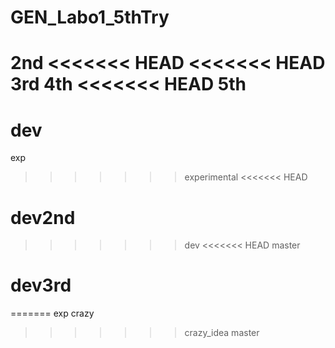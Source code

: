 # GEN_Labo1_5thTry

2nd
<<<<<<< HEAD
<<<<<<< HEAD
3rd
4th
<<<<<<< HEAD
5th
=======
dev
=======
exp
>>>>>>> experimental
<<<<<<< HEAD

dev2nd
=======
>>>>>>> dev
<<<<<<< HEAD
>>>>>>> master

dev3rd
=======
=======
exp
crazy
>>>>>>> crazy_idea
>>>>>>> master
